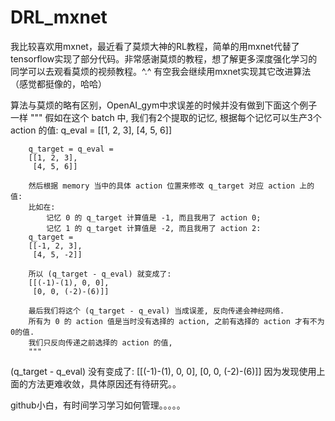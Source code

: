 # DRL_mxnet
我比较喜欢用mxnet，最近看了莫烦大神的RL教程，简单的用mxnet代替了tensorflow实现了部分代码。非常感谢莫烦的教程，想了解更多深度强化学习的同学可以去观看莫烦的视频教程。^.^
有空我会继续用mxnet实现其它改进算法（感觉都挺像的，哈哈）


算法与莫烦的略有区别，OpenAI_gym中求误差的时候并没有做到下面这个例子一样
        """
        假如在这个 batch 中, 我们有2个提取的记忆, 根据每个记忆可以生产3个 action 的值:
        q_eval =
        [[1, 2, 3],
         [4, 5, 6]]

        q_target = q_eval =
        [[1, 2, 3],
         [4, 5, 6]]

        然后根据 memory 当中的具体 action 位置来修改 q_target 对应 action 上的值:
        比如在:
            记忆 0 的 q_target 计算值是 -1, 而且我用了 action 0;
            记忆 1 的 q_target 计算值是 -2, 而且我用了 action 2:
        q_target =
        [[-1, 2, 3],
         [4, 5, -2]]

        所以 (q_target - q_eval) 就变成了:
        [[(-1)-(1), 0, 0],
         [0, 0, (-2)-(6)]]

        最后我们将这个 (q_target - q_eval) 当成误差, 反向传递会神经网络.
        所有为 0 的 action 值是当时没有选择的 action, 之前有选择的 action 才有不为0的值.
        我们只反向传递之前选择的 action 的值,
        """
 (q_target - q_eval) 没有变成了:
        [[(-1)-(1), 0, 0],
         [0, 0, (-2)-(6)]]
 因为发现使用上面的方法更难收敛，具体原因还有待研究。。
 
 

github小白，有时间学习学习如何管理。。。。。

